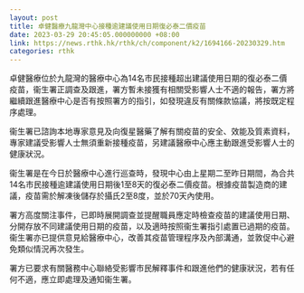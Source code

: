 ```yaml
---
layout: post
title: 卓健醫療九龍灣中心接種逾建議使用日期復必泰二價疫苗
date: 2023-03-29 20:45:05.000000000 +08:00
link: https://news.rthk.hk/rthk/ch/component/k2/1694166-20230329.htm
categories: rthk
---
```


卓健醫療位於九龍灣的醫療中心為14名市民接種超出建議使用日期的復必泰二價疫苗，衞生署正調查及跟進，署方暫未接獲有相關受影響人士不適的報告，署方將繼續跟進醫療中心是否有按照署方的指引，如發現違反有關條款協議，將按既定程序處理。

衞生署已諮詢本地專家意見及向復星醫藥了解有關疫苗的安全、效能及質素資料，專家建議受影響人士無須重新接種疫苗，另建議醫療中心應主動跟進受影響人士的健康狀況。

衞生署是在今日於醫療中心進行巡查時，發現中心由上星期二至昨日期間，為合共14名市民接種逾建議使用日期後1至8天的復必泰二價疫苗。根據疫苗製造商的建議，疫苗需於解凍後儲存於攝氏2至8度，並於70天內使用。

署方高度關注事件，已即時展開調查並提醒職員應定時檢查疫苗的建議使用日期、分開存放不同建議使用日期的疫苗，以及適時按照衞生署指引處置已過期的疫苗。衞生署亦已提供意見給醫療中心，改善其疫苗管理程序及內部溝通，並敦促中心避免類似情況再次發生。

署方已要求有關醫務中心聯絡受影響市民解釋事件和跟進他們的健康狀況，若有任何不適，應立即處理及通知衞生署。
